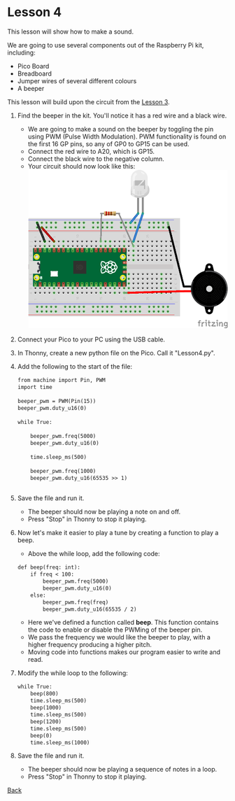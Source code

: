 # Lesson 4
This lesson will show how to make a sound.

We are going to use several components out of the Raspberry Pi kit, including:
- Pico Board
- Breadboard
- Jumper wires of several different colours
- A beeper

This lesson will build upon the circuit from the [Lesson 3](../Lesson3/README.md).

1. Find the beeper in the kit. You'll notice it has a red wire and a black wire.
    - We are going to make a sound on the beeper by toggling the pin using PWM (Pulse Width Modulation). PWM functionality is found on the first 16 GP pins, so any of GP0 to GP15 can be used.
    - Connect the red wire to A20, which is GP15.
    - Connect the black wire to the negative column.
    - Your circuit should now look like this:
    ![](Lesson4_Buzzer.png)
0. Connect your Pico to your PC using the USB cable.
0. In Thonny, create a new python file on the Pico. Call it "Lesson4.py".
0. Add the following to the start of the file:

    ```
    from machine import Pin, PWM
    import time

    beeper_pwm = PWM(Pin(15))
    beeper_pwm.duty_u16(0)

    while True:

        beeper_pwm.freq(5000)
        beeper_pwm.duty_u16(0)
        
        time.sleep_ms(500)

        beeper_pwm.freq(1000)
        beeper_pwm.duty_u16(65535 >> 1)
        
    ```
0. Save the file and run it.
    - The beeper should now be playing a note on and off.
    - Press "Stop" in Thonny to stop it playing.
0. Now let's make it easier to play a tune by creating a function to play a beep.
    - Above the while loop, add the following code:

    ```
    def beep(freq: int):
        if freq < 100:
            beeper_pwm.freq(5000)
            beeper_pwm.duty_u16(0)
        else:
            beeper_pwm.freq(freq)
            beeper_pwm.duty_u16(65535 / 2)
    ```
    - Here we've defined a function called __beep__. This function contains the code to enable or disable the PWMing of the beeper pin.
    - We pass the frequency we would like the beeper to play, with a higher frequency producing a higher pitch.
    - Moving code into functions makes our program easier to write and read.
0. Modify the while loop to the following:

    ```
    while True:
        beep(800)
        time.sleep_ms(500)
        beep(1000)
        time.sleep_ms(500)
        beep(1200)
        time.sleep_ms(500)
        beep(0)
        time.sleep_ms(1000)
    ```
0. Save the file and run it.
    - The beeper should now be playing a sequence of notes in a loop.
    - Press "Stop" in Thonny to stop it playing.

[Back](../README.md)